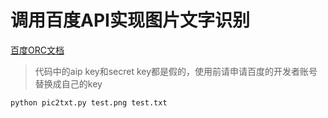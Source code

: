 # 调用百度API实现图片文字识别
[百度ORC文档](http://ai.baidu.com/docs#/OCR-API/top)

> 代码中的aip key和secret key都是假的，使用前请申请百度的开发者账号替换成自己的key

```
python pic2txt.py test.png test.txt
```